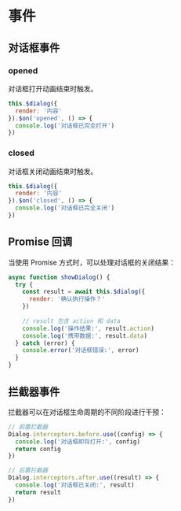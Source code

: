# 事件

## 对话框事件

### opened

对话框打开动画结束时触发。

```js
this.$dialog({
  render: '内容'
}).$on('opened', () => {
  console.log('对话框已完全打开')
})
```

### closed

对话框关闭动画结束时触发。

```js
this.$dialog({
  render: '内容'
}).$on('closed', () => {
  console.log('对话框已完全关闭')
})
```

## Promise 回调

当使用 Promise 方式时，可以处理对话框的关闭结果：

```js
async function showDialog() {
  try {
    const result = await this.$dialog({
      render: '确认执行操作？'
    })
    
    // result 包含 action 和 data
    console.log('操作结果:', result.action)
    console.log('携带数据:', result.data)
  } catch (error) {
    console.error('对话框错误:', error)
  }
}
```

## 拦截器事件

拦截器可以在对话框生命周期的不同阶段进行干预：

```js
// 前置拦截器
Dialog.interceptors.before.use((config) => {
  console.log('对话框即将打开:', config)
  return config
})

// 后置拦截器
Dialog.interceptors.after.use((result) => {
  console.log('对话框已关闭:', result)
  return result
})
``` 
